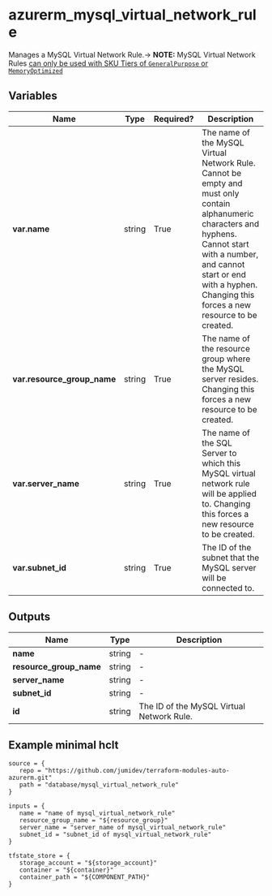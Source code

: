 # azurerm_mysql_virtual_network_rule

Manages a MySQL Virtual Network Rule.-> **NOTE:** MySQL Virtual Network Rules [can only be used with SKU Tiers of `GeneralPurpose` or `MemoryOptimized`](https://docs.microsoft.com/azure/mysql/concepts-data-access-and-security-vnet)

## Variables

| Name | Type | Required? |  Description |
| ---- | ---- | --------- |  ----------- |
| **var.name** | string | True | The name of the MySQL Virtual Network Rule. Cannot be empty and must only contain alphanumeric characters and hyphens. Cannot start with a number, and cannot start or end with a hyphen. Changing this forces a new resource to be created. | 
| **var.resource_group_name** | string | True | The name of the resource group where the MySQL server resides. Changing this forces a new resource to be created. | 
| **var.server_name** | string | True | The name of the SQL Server to which this MySQL virtual network rule will be applied to. Changing this forces a new resource to be created. | 
| **var.subnet_id** | string | True | The ID of the subnet that the MySQL server will be connected to. | 



## Outputs

| Name | Type | Description |
| ---- | ---- | --------- | 
| **name** | string  | - | 
| **resource_group_name** | string  | - | 
| **server_name** | string  | - | 
| **subnet_id** | string  | - | 
| **id** | string  | The ID of the MySQL Virtual Network Rule. | 

## Example minimal hclt

```hcl
source = {
   repo = "https://github.com/jumidev/terraform-modules-auto-azurerm.git" 
   path = "database/mysql_virtual_network_rule" 
}

inputs = {
   name = "name of mysql_virtual_network_rule" 
   resource_group_name = "${resource_group}" 
   server_name = "server_name of mysql_virtual_network_rule" 
   subnet_id = "subnet_id of mysql_virtual_network_rule" 
}

tfstate_store = {
   storage_account = "${storage_account}" 
   container = "${container}" 
   container_path = "${COMPONENT_PATH}" 
}


```